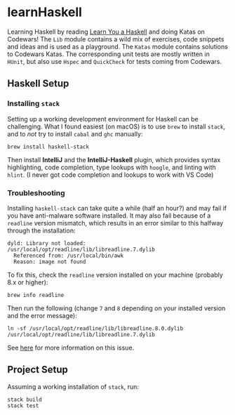# learnHaskell

Learning Haskell by reading [Learn You a Haskell](http://learnyouahaskell.com/) and doing Katas on Codewars!
The `Lib` module contains a wild mix of exercises, code snippets and ideas and is used as a playground. The
`Katas` module contains solutions to Codewars Katas. The corresponding unit tests are mostly written in `HUnit`,
but also use `Hspec` and `QuickCheck` for tests coming from Codewars.

## Haskell Setup

### Installing `stack`

Setting up a working development environment for Haskell can be challenging.
What I found easiest (on macOS) is to use `brew` to install `stack`, and to
*not* try to install `cabal` and `ghc` manually:

    brew install haskell-stack
    
Then install **IntelliJ** and the **IntelliJ-Haskell** plugin, which provides
syntax highlighting, code completion, type lookups with `hoogle`, and linting
with `hlint`. (I never got code completion and lookups to work with VS Code)

### Troubleshooting

Installing `haskell-stack` can take quite a while (half an hour?) and may fail
if you have anti-malware software installed. It may also fail because of a
`readline` version mismatch, which results in an error similar to this halfway
through the installation:

    dyld: Library not loaded: /usr/local/opt/readline/lib/libreadline.7.dylib
      Referenced from: /usr/local/bin/awk
      Reason: image not found
      
To fix this, check the `readline` version installed on your machine (probably
8.x or higher):

    brew info readline
    
Then run the following (change `7` and `8` depending on your installed version
and the error message):

    ln -sf /usr/local/opt/readline/lib/libreadline.8.0.dylib /usr/local/opt/readline/lib/libreadline.7.dylib

See [here](https://stackoverflow.com/questions/54776971/homebrew-pyenv-install-error-dyld-library-not-loaded-usr-local-opt-readline-l)
for more information on this issue.

## Project Setup

Assuming a working installation of `stack`, run:

    stack build
    stack test